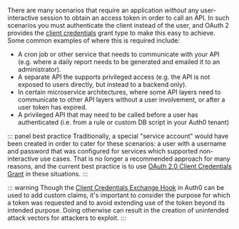 There are many scenarios that require an application _without_ any user-interactive session to obtain an access token in order to call an API. In such scenarios you must authenticate the client instead of the user, and OAuth 2 provides the [client credentials](/flows/concepts/client-credentials) grant type to make this easy to achieve. Some common examples of where this is required include:
* A cron job or other service that needs to communicate with your API (e.g. where a daily report needs to be generated and emailed it to an administrator).
* A separate API the supports privileged access (e.g. the API is not exposed to users directly, but instead to a backend only).
* In certain microservice architectures, where some API layers need to communicate to other API layers without a user involvement, or after a user token has expired.
* A privileged API that may need to be called before a user has authenticated (i.e. from a rule or custom DB script in your Auth0 tenant)

::: panel best practice
Traditionally, a special "service account" would have been created in order to cater for these scenarios: a user with a username and password that was configured for services which supported non-interactive use cases. That is no longer a recommended approach for many reasons, and the current best practice is to use [OAuth 2.0 Client Credentials Grant](https://auth0.com/docs/flows/concepts/client-credentials) in these situations.
:::

::: warning
Though the [Client Credentials Exchange Hook](/hooks/concepts/credentials-exchange-extensibility-point) in Auth0 can be used to add custom claims, it's important to consider the purpose for which a token was requested and to avoid extending use of the token beyond its intended purpose. Doing otherwise can result in the creation of unintended attack vectors for attackers to exploit.
:::
